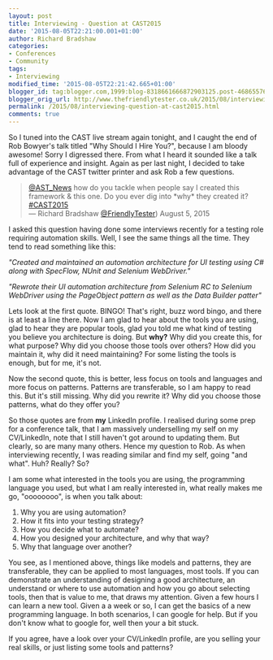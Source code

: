 ```yaml
---
layout: post
title: Interviewing - Question at CAST2015
date: '2015-08-05T22:21:00.001+01:00'
author: Richard Bradshaw
categories:
- Conferences
- Community
tags:
- Interviewing
modified_time: '2015-08-05T22:21:42.665+01:00'
blogger_id: tag:blogger.com,1999:blog-8318661666872903125.post-4686557657219353300
blogger_orig_url: http://www.thefriendlytester.co.uk/2015/08/interviewing-question-at-cast2015.html
permalink: /2015/08/interviewing-question-at-cast2015.html
comments: true
---
```


So I tuned into the CAST live stream again tonight, and I caught the end of Rob Bowyer's talk titled "Why Should I Hire You?", because I am bloody awesome! Sorry I digressed there. From what I heard it sounded like a talk full of experience and insight. Again as per last night, I decided to take advantage of the CAST twitter printer and ask Rob a few questions.  

<blockquote><a href="https://twitter.com/AST_News">@AST_News</a> how do you tackle when people say I created this framework & this one. Do you ever dig into *why* they created it? <a href="https://twitter.com/hashtag/CAST2015?src=hash">#CAST2015</a>
<footer>— Richard Bradshaw <a href="https://twitter.com/FriendlyTester/status/629019403372351488">@FriendlyTester</a>) August 5, 2015</footer></blockquote>

I asked this question having done some interviews recently for a testing role requiring automation skills. Well, I see the same things all the time. They tend to read something like this: 

*"Created and maintained an automation architecture for UI testing using C# along with SpecFlow, NUnit and Selenium WebDriver."*

*"Rewrote their UI automation architecture from Selenium RC to Selenium WebDriver using the PageObject pattern as well as the Data Builder patter"*

Lets look at the first quote. BINGO! That's right, buzz word bingo, and there is at least a line there. Now I am glad to hear about the tools you are using, glad to hear they are popular tools, glad you told me what kind of testing you believe you architecture is doing. But **why?** Why did you create this, for what purpose? Why did you choose those tools over others? How did you maintain it, why did it need maintaining? For some listing the tools is enough, but for me, it's not.  

Now the second quote, this is better, less focus on tools and languages and more focus on patterns. Patterns are transferable, so I am happy to read this. But it's still missing. Why did you rewrite it? Why did you choose those patterns, what do they offer you?  

So those quotes are from **my** LinkedIn profile. I realised during some prep for a conference talk, that I am massively underselling my self on my CV/LinkedIn, note that I still haven't got around to updating them. But clearly, so are many many others. Hence my question to Rob. As when interviewing recently, I was reading similar and find my self, going "and what". Huh? Really? So?  

I am some what interested in the tools you are using, the programming language you used, but what I am really interested in, what really makes me go, "oooooooo", is when you talk about:  

1.  Why you are using automation?
2.  How it fits into your testing strategy?
3.  How you decide what to automate?
4.  How you designed your architecture, and why that way?
5.  Why that language over another?

You see, as I mentioned above, things like models and patterns, they are transferable, they can be applied to most languages, most tools. If you can demonstrate an understanding of designing a good architecture, an understand or where to use automation and how you go about selecting tools, then that is value to me, that draws my attention. Given a few hours I can learn a new tool. Given a a week or so, I can get the basics of a new programming language. In both scenarios, I can google for help. But if you don't know what to google for, well then your a bit stuck.

If you agree, have a look over your CV/LinkedIn profile, are you selling your real skills, or just listing some tools and patterns?